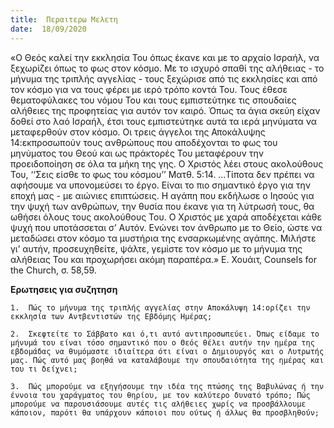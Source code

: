 ```yaml
---
title:  Περαιτερω Μελετη
date:  18/09/2020
---
```


«Ο Θεός καλεί την εκκλησία Του όπως έκανε και με το αρχαίο Ισραήλ, να ξεχωρίζει όπως το φως στον κόσμο. Με το ισχυρό σπαθί της αλήθειας - το μήνυμα της τριπλής αγγελίας - τους ξεχώρισε από τις εκκλησίες και από τον κόσμο για να τους φέρει με ιερό τρόπο κοντά Του. Τους έθεσε θεματοφύλακες του νόμου Του και τους εμπιστεύτηκε τις σπουδαίες αλήθειες της προφητείας για αυτόν τον καιρό. Όπως τα άγια σκεύη είχαν δοθεί στο λαό Ισραήλ, έτσι τους εμπιστεύτηκε αυτά τα ιερά μηνύματα να μεταφερθούν στον κόσμο. Οι τρεις άγγελοι της Αποκάλυψης 14:εκπροσωπούν τους ανθρώπους που αποδέχονται το φως του μηνύματος του Θεού και ως πράκτορές Του μεταφέρουν την προειδοποίηση σε όλα τα μήκη της γης. Ο Χριστός λέει στους ακολούθους Του, ‘‘Σεις είσθε το φως του κόσμου’’ Ματθ. 5:14. …Τίποτα δεν πρέπει να αφήσουμε να υπονομεύσει το έργο. Είναι το πιο σημαντικό έργο για την εποχή μας - με αιώνιες επιπτώσεις. Η αγάπη που εκδήλωσε ο Ιησούς για την ψυχή των ανθρώπων, την θυσία που έκανε για τη λύτρωσή τους, θα ωθήσει όλους τους ακολούθους Του. Ο Χριστός με χαρά αποδέχεται κάθε ψυχή που υποτάσσεται σ’ Αυτόν. Ενώνει τον άνθρωπο με το Θείο, ώστε να μεταδώσει στον κόσμο τα μυστήρια της ενσαρκωμένης αγάπης. Μιλήστε γι’ αυτήν, προσευχηθείτε, ψάλτε, γεμίστε τον κόσμο με το μήνυμα της αλήθειας Του και προχωρήσει ακόμη παραπέρα.» Ε. Χουάιτ, Counsels for the Church, σ. 58,59.

**Ερωτησεις για συζητηση**

`1.	 Πώς το μήνυμα της τριπλής αγγελίας στην Αποκάλυψη 14:ορίζει την εκκλησία των Αντβεντιστών της Εβδόμης Ημέρας;`

`2.	 Σκεφτείτε το Σάββατο και ό,τι αυτό αντιπροσωπεύει. Όπως είδαμε το μήνυμά του είναι τόσο σημαντικό που ο Θεός θέλει αυτήν την ημέρα της εβδομάδας να θυμόμαστε ιδιαίτερα ότι είναι ο Δημιουργός και ο Λυτρωτής μας. Πώς αυτό μας βοηθά να καταλάβουμε την σπουδαιότητα της ημέρας και του τι δείχνει;`

`3.	 Πώς μπορούμε να εξηγήσουμε την ιδέα της πτώσης της Βαβυλώνας ή την έννοια του χαράγματος του θηρίου, με τον καλύτερο δυνατό τρόπο; Πώς μπορούμε να παρουσιάσουμε αυτές τις αλήθειες χωρίς να προσβάλλουμε κάποιον, παρότι θα υπάρχουν κάποιοι που ούτως ή άλλως θα προσβληθούν;`